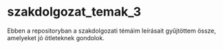 # szakdolgozat_temak_3

Ebben a repositoryban a szakdolgozati témáim leírásait gyűjtöttem össze, amelyeket jó ötleteknek gondolok.
